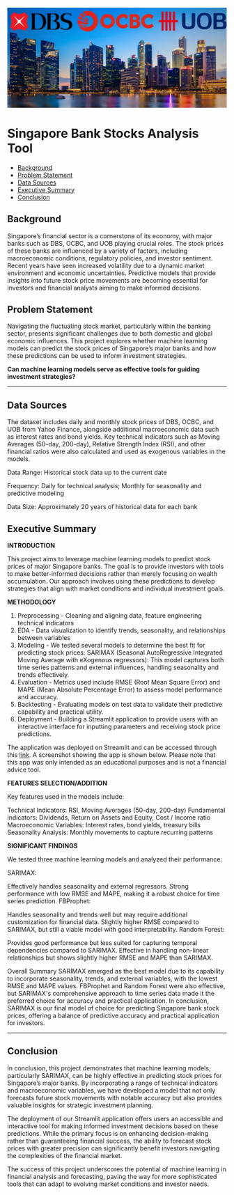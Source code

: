 ![Alt text](https://raw.githubusercontent.com/DataError27/Bank/main/image.png)

# Singapore Bank Stocks Analysis Tool
 - [Background](#Background)
 - [Problem Statement](#Problem-Statement)
 - [Data Sources](#Data-Sources)
 - [Executive Summary](#Executive-Summary)
 - [Conclusion](#Conclusion)
 

## Background

Singapore’s financial sector is a cornerstone of its economy, with major banks such as DBS, OCBC, and UOB playing crucial roles. The stock prices of these banks are influenced by a variety of factors, including macroeconomic conditions, regulatory policies, and investor sentiment. Recent years have seen increased volatility due to a dynamic market environment and economic uncertainties. Predictive models that provide insights into future stock price movements are becoming essential for investors and financial analysts aiming to make informed decisions.

## Problem Statement
Navigating the fluctuating stock market, particularly within the banking sector, presents significant challenges due to both domestic and global economic influences. This project explores whether machine learning models can predict the stock prices of Singapore’s major banks and how these predictions can be used to inform investment strategies.

**Can machine learning models serve as effective tools for guiding investment strategies?**



--- 
## Data Sources
The dataset includes daily and monthly stock prices of DBS, OCBC, and UOB from Yahoo Finance, alongside additional macroeconomic data such as interest rates and bond yields. Key technical indicators such as Moving Averages (50-day, 200-day), Relative Strength Index (RSI), and other financial ratios were also calculated and used as exogenous variables in the models.

Data Range: Historical stock data up to the current date

Frequency: Daily for technical analysis; Monthly for seasonality and predictive modeling

Data Size: Approximately 20 years of historical data for each bank

## Executive Summary
**INTRODUCTION**

This project aims to leverage machine learning models to predict stock prices of major Singapore banks. The goal is to provide investors with tools to make better-informed decisions rather than merely focusing on wealth accumulation. Our approach involves using these predictions to develop strategies that align with market conditions and individual investment goals.

**METHODOLOGY**

1. Preprocessing - Cleaning and aligning data, feature engineering technical indicators
2. EDA - Data visualization to identify trends, seasonality, and relationships between variables
3. Modeling - We tested several models to determine the best fit for predicting stock prices: SARIMAX (Seasonal AutoRegressive Integrated Moving Average with eXogenous regressors): This model captures both time series patterns and external influences, handling seasonality and trends effectively.
5. Evaluation - Metrics used include RMSE (Root Mean Square Error) and MAPE (Mean Absolute Percentage Error) to assess model performance and accuracy.
6. Backtesting - Evaluating models on test data to validate their predictive capability and practical utility.
7. Deployment - Building a Streamlit application to provide users with an interactive interface for inputting parameters and receiving stock price predictions.

The application was deployed on Streamlit and can be accessed through this [link](https://bank-analyst2.streamlit.app/). A screenshot showing the app is shown below. Please note that this app was only intended as an educational purposes and is not a financial advice tool.


**FEATURES SELECTION/ADDITION**

Key features used in the models include:

Technical Indicators: RSI, Moving Averages (50-day, 200-day)
Fundamental indicators: Dividends, Return on Assets and Equity, Cost / Income ratio
Macroeconomic Variables: Interest rates, bond yields, treasury bills
Seasonality Analysis: Monthly movements to capture recurring patterns


**SIGNIFICANT FINDINGS**

We tested three machine learning models and analyzed their performance:

SARIMAX:

Effectively handles seasonality and external regressors.
Strong performance with low RMSE and MAPE, making it a robust choice for time series prediction.
FBProphet:

Handles seasonality and trends well but may require additional customization for financial data.
Slightly higher RMSE compared to SARIMAX, but still a viable model with good interpretability.
Random Forest:

Provides good performance but less suited for capturing temporal dependencies compared to SARIMAX.
Effective in handling non-linear relationships but shows slightly higher RMSE and MAPE than SARIMAX.


Overall Summary
SARIMAX emerged as the best model due to its capability to incorporate seasonality, trends, and external variables, with the lowest RMSE and MAPE values.
FBProphet and Random Forest were also effective, but SARIMAX's comprehensive approach to time series data made it the preferred choice for accuracy and practical application.
In conclusion, SARIMAX is our final model of choice for predicting Singapore bank stock prices, offering a balance of predictive accuracy and practical application for investors.

---
## Conclusion

In conclusion, this project demonstrates that machine learning models, particularly SARIMAX, can be highly effective in predicting stock prices for Singapore’s major banks. By incorporating a range of technical indicators and macroeconomic variables, we have developed a model that not only forecasts future stock movements with notable accuracy but also provides valuable insights for strategic investment planning.

The deployment of our Streamlit application offers users an accessible and interactive tool for making informed investment decisions based on these predictions. While the primary focus is on enhancing decision-making rather than guaranteeing financial success, the ability to forecast stock prices with greater precision can significantly benefit investors navigating the complexities of the financial market.

The success of this project underscores the potential of machine learning in financial analysis and forecasting, paving the way for more sophisticated tools that can adapt to evolving market conditions and investor needs.
